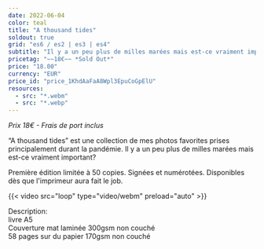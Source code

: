 ```yaml
---
date: 2022-06-04
color: teal
title: "A thousand tides"
soldout: true
grid: "es6 / es2 | es3 | es4"
subtitle: "Il y a un peu plus de milles marées mais est-ce vraiment important?"
pricetag: "~~18€~~ *Sold Out*"
price: "18.00"
currency: "EUR"
price_id: "price_1KhdAaFaA8Wpl3EpuCoGpElU"
resources:
  - src: "*.webm"
  - src: "*.webp"
---
```


*Prix 18€ - Frais de port inclus*

“A thousand tides” est une collection de mes photos favorites prises principalement durant la pandémie. Il y a un peu plus de milles marées mais est-ce vraiment important?

Première édition limitée à 50 copies.
Signées et numérotées.
Disponibles dès que l'imprimeur aura fait le job.

{{< video src="loop" type="video/webm" preload="auto" >}}


<div class="text-sm">
Description: <br/> 
livre A5 <br/> 
Couverture mat laminée 300gsm non couché <br/> 
58 pages sur du papier 170gsm non couché
</div>

